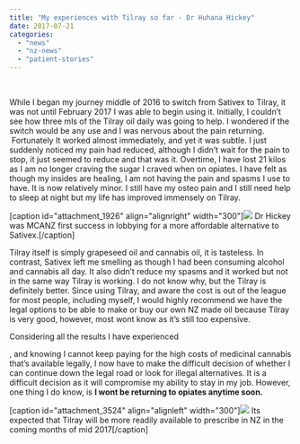 ```yaml
---
title: "My experiences with Tilray so far - Dr Huhana Hickey"
date: 2017-07-21
categories: 
  - "news"
  - "nz-news"
  - "patient-stories"
---
```


 

While I began my journey middle of 2016 to switch from Sativex to Tilray, it was not until February 2017 I was able to begin using it. Initially, I couldn’t see how three mls of the Tilray oil daily was going to help. I wondered if the switch would be any use and I was nervous about the pain returning.  Fortunately It worked almost immediately, and yet it was subtle. I just suddenly noticed my pain had reduced, although I didn’t wait for the pain to stop, it just seemed to reduce and that was it. Overtime, I have lost 21 kilos as I am no longer craving the sugar I craved when on opiates. I have felt as though my insides are healing, I am not having the pain and spasms I use to have. It is now relatively minor. I still have my osteo pain and I still need help to sleep at night but my life has improved immensely on Tilray.

\[caption id="attachment\_1926" align="alignright" width="300"\]![](/wp-content/uploads/2015/10/huhana_chris-skelton-fairfax-300x169.jpg) Dr Hickey was MCANZ first success in lobbying for a more affordable alternative to Sativex.\[/caption\]

Tilray itself is simply grapeseed oil and cannabis oil, it is tasteless. In contrast, Sativex left me smelling as though I had been consuming alcohol and cannabis all day. It also didn’t reduce my spasms and it worked but not in the same way Tilray is working. I do not know why, but the Tilray is definitely better. Since using Tilray, and aware the cost is out of the league for most people, including myself, I would highly recommend we have the legal options to be able to make or buy our own NZ made oil because Tilray is very good, however, most wont know as it’s still too expensive.

Considering all the results I have experienced

, and knowing I cannot keep paying for the high costs of medicinal cannabis that’s available legally, I now have to make the difficult decision of whether I can continue down the legal road or look for illegal alternatives. It is a difficult decision as it will compromise my ability to stay in my job. However, one thing I do know, is **I wont be returning to opiates anytime soon.**

\[caption id="attachment\_3524" align="alignleft" width="300"\]![](/wp-content/uploads/2016/10/Tilray_drops-300x144.jpg) Its expected that Tilray will be more readily available to prescribe in NZ in the coming months of mid 2017\[/caption\]
